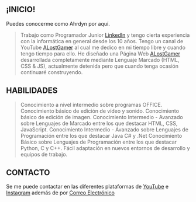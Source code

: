 ## ¡INICIO!
Puedes conocerme como Ahrdyn por aquí.

> Trabajo como Programador Junior [LinkedIn](https://www.linkedin.com/in/mario-rivas-mart%C3%ADn-452297269/) y tengo cierta experiencia con la informática en general desde los 10 años.
> Tengo un canal de YouTube [ALostGamer](https://www.youtube.com/@4l0stg4m3r) al cual me dedico en mi tiempo libre y cuando tengo tiempo para ello.
> He diseñado una Página Web [ALostGamer](https://alostgamer.com) desarrollada completamente mediante Lenguaje Marcado (HTML, CSS & JS), actualmente detenida pero que cuando tenga ocasión continuaré construyendo.

## HABILIDADES

> Conocimiento a nivel intermedio sobre programas OFFICE.
> Conocimiento básico de edición de vídeo y sonido.
> Conocimiento básico de edición de imagen.
> Conocimiento Intermedio - Avanzado sobre Lenguajes de Marcado entre los que destacar HTML, CSS, JavaScript.
> Conocimiento Intermedio - Avanzado sobre Lenguajes de Programación entre los que destacar Java C# y .Net
> Conocimiento Básico sobre Lenguajes de Programación entre los que destacar Python, C y C++.
> Fácil adaptación en nuevos entornos de desarrollo y equipos de trabajo.


## CONTACTO
Se me puede contactar en las diferentes plataformas de [YouTube](https://www.youtube.com/@4l0stg4m3r) e [Instagram](https://www.instagram.com/a_lostgamer/) además de por [Correo Electrónico](mailto:contacto@alostgamer.com)